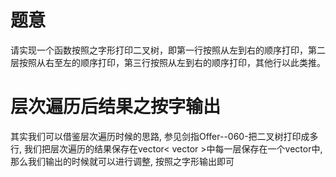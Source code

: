 # 题意

请实现一个函数按照之字形打印二叉树，即第一行按照从左到右的顺序打印，第二层按照从右至左的顺序打印，第三行按照从左到右的顺序打印，其他行以此类推。

# 层次遍历后结果之按字输出
其实我们可以借鉴层次遍历时候的思路, 参见剑指Offer--060-把二叉树打印成多行, 我们把层次遍历的结果保存在vector< vector >中每一层保存在一个vector中, 那么我们输出的时候就可以进行调整, 按照之字形输出即可